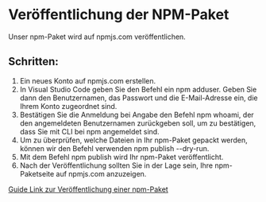 # Veröffentlichung der NPM-Paket
Unser npm-Paket wird auf npmjs.com veröffentlichen.

## Schritten:
1. Ein neues Konto auf npmjs.com erstellen.
2. In Visual Studio Code geben Sie den Befehl ein npm adduser. Geben Sie dann den Benutzernamen, das Passwort und die E-Mail-Adresse ein, die Ihrem Konto zugeordnet sind.
3. Bestätigen Sie die Anmeldung bei Angabe den Befehl npm whoami, der den angemeldeten Benutzernamen zurückgeben soll, um zu bestätigen, dass Sie mit CLI bei npm angemeldet sind.
4. Um zu überprüfen, welche Dateien in Ihr npm-Paket gepackt werden, können wir den Befehl verwenden npm publish --dry-run.
5. Mit dem Befehl npm publish wird Ihr npm-Paket veröffentlicht.
6. Nach der Veröffentlichung sollten Sie in der Lage sein, Ihre npm-Paketseite auf npmjs.com anzuzeigen.

[Guide Link zur Veröffentlichung einer npm-Paket](https://ichi.pro/de/entwickeln-und-veroffentlichen-eines-typescript-npm-pakets-239678036722217)
